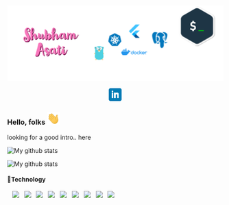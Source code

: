 [![Header](https://github.com/ShubhmAsati/shubhmasati/blob/master/header/header.png "Header")](https://github.com/shubhmasati)
<p align='center'>
  <a href="www.linkedin.com/in/asatishubham"><img height="30" src="https://github.com/ShubhmAsati/shubhmasati/blob/master/icons/linkedin.png?raw=true"></a>
</p>

### Hello, folks <img src="https://github.com/ShubhmAsati/shubhmasati/blob/master/gifs/wave.gif" width="30px">
looking for a good intro.. here

![My github stats](https://github-readme-stats.vercel.app/api?username=shubhmasati&show_icons=true&theme=radical)

![My github stats](https://github-readme-stats.vercel.app/api/top-langs?username=shubhmasati&show_icons=true&theme=radical)

#### :wrench:Technology
&nbsp;&nbsp;&nbsp;![](https://img.shields.io/badge/code-golang-brightgreen)&nbsp;&nbsp;
![](https://img.shields.io/badge/code-dart-brightgreen)&nbsp;&nbsp;
![](https://img.shields.io/badge/code-nodejs-brightgreen)&nbsp;&nbsp;
![](https://img.shields.io/badge/tool-docker-brightgreen)&nbsp;&nbsp;
![](https://img.shields.io/badge/tool-kubernetes-brightgreen)&nbsp;&nbsp;
![](https://img.shields.io/badge/tool-flutter-brightgreen)&nbsp;&nbsp;
![](https://img.shields.io/badge/tool-grpc-brightgreen)&nbsp;&nbsp;
![](https://img.shields.io/badge/database-postgres-brightgreen)&nbsp;&nbsp;
![](https://img.shields.io/badge/database-mongodb-brightgreen)&nbsp;&nbsp;

<!--
**ShubhmAsati/shubhmasati** is a ✨ _special_ ✨ repository because its `README.md` (this file) appears on your GitHub profile.



Here are some ideas to get you started:

- 🔭 I’m currently working on ...
- 🌱 I’m currently learning ...
- 👯 I’m looking to collaborate on ...
- 🤔 I’m looking for help with ...
- 💬 Ask me about ...
- 📫 How to reach me: ...
- 😄 Pronouns: ...
- ⚡ Fun fact: ...
-->
